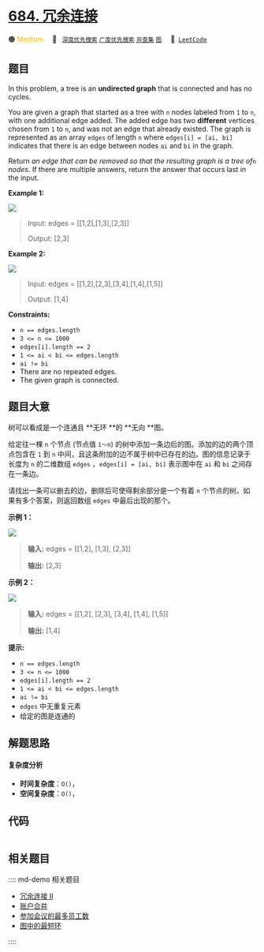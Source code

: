 # [684. 冗余连接](https://leetcode.com/problems/redundant-connection)

🟠 <font color=#ffb800>Medium</font>&emsp; 🔖&ensp; [`深度优先搜索`](/leetcode/outline/tag/depth-first-search.md) [`广度优先搜索`](/leetcode/outline/tag/breadth-first-search.md) [`并查集`](/leetcode/outline/tag/union-find.md) [`图`](/leetcode/outline/tag/graph.md)&emsp; 🔗&ensp;[`LeetCode`](https://leetcode.com/problems/redundant-connection)


## 题目

In this problem, a tree is an **undirected graph** that is connected and has
no cycles.

You are given a graph that started as a tree with `n` nodes labeled from `1`
to `n`, with one additional edge added. The added edge has two **different**
vertices chosen from `1` to `n`, and was not an edge that already existed. The
graph is represented as an array `edges` of length `n` where `edges[i] = [ai,
bi]` indicates that there is an edge between nodes `ai` and `bi` in the graph.

Return _an edge that can be removed so that the resulting graph is a tree
of_`n` _nodes_. If there are multiple answers, return the answer that occurs
last in the input.



**Example 1:**

![](https://assets.leetcode.com/uploads/2021/05/02/reduntant1-1-graph.jpg)

> Input: edges = [[1,2],[1,3],[2,3]]
> 
> Output: [2,3]

**Example 2:**

![](https://assets.leetcode.com/uploads/2021/05/02/reduntant1-2-graph.jpg)

> Input: edges = [[1,2],[2,3],[3,4],[1,4],[1,5]]
> 
> Output: [1,4]

**Constraints:**

  * `n == edges.length`
  * `3 <= n <= 1000`
  * `edges[i].length == 2`
  * `1 <= ai < bi <= edges.length`
  * `ai != bi`
  * There are no repeated edges.
  * The given graph is connected.


## 题目大意

树可以看成是一个连通且 **无环  **的 **无向  **图。

给定往一棵 `n` 个节点 (节点值 `1～n`) 的树中添加一条边后的图。添加的边的两个顶点包含在 `1` 到 `n`
中间，且这条附加的边不属于树中已存在的边。图的信息记录于长度为 `n` 的二维数组 `edges` ，`edges[i] = [ai, bi]` 表示图中在
`ai` 和 `bi` 之间存在一条边。

请找出一条可以删去的边，删除后可使得剩余部分是一个有着 `n` 个节点的树。如果有多个答案，则返回数组 `edges` 中最后出现的那个。



**示例 1：**

![](https://pic.leetcode-cn.com/1626676174-hOEVUL-image.png)

> 
> 
> 
> 
> 
> **输入:** edges = [[1,2], [1,3], [2,3]]
> 
> **输出:** [2,3]
> 
> 

**示例 2：**

![](https://pic.leetcode-cn.com/1626676179-kGxcmu-image.png)

> 
> 
> 
> 
> 
> **输入:** edges = [[1,2], [2,3], [3,4], [1,4], [1,5]]
> 
> **输出:** [1,4]
> 
> 



**提示:**

  * `n == edges.length`
  * `3 <= n <= 1000`
  * `edges[i].length == 2`
  * `1 <= ai < bi <= edges.length`
  * `ai != bi`
  * `edges` 中无重复元素
  * 给定的图是连通的 


## 解题思路

#### 复杂度分析

- **时间复杂度**：`O()`，
- **空间复杂度**：`O()`，

## 代码

```javascript

```

## 相关题目

:::: md-demo 相关题目
- [冗余连接 II](https://leetcode.com/problems/redundant-connection-ii)
- [账户合并](https://leetcode.com/problems/accounts-merge)
- [参加会议的最多员工数](https://leetcode.com/problems/maximum-employees-to-be-invited-to-a-meeting)
- [图中的最短环](https://leetcode.com/problems/shortest-cycle-in-a-graph)

::::
